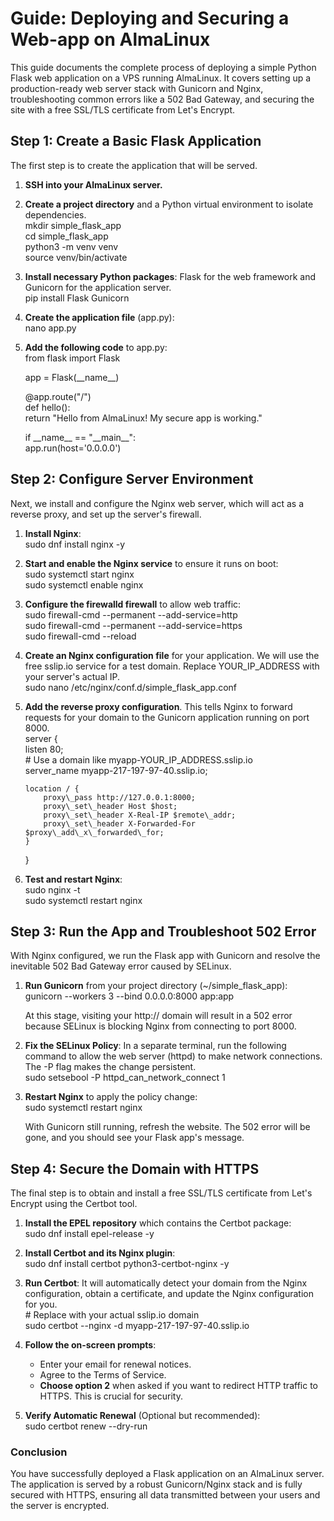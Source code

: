 # **Guide: Deploying and Securing a Web-app on AlmaLinux**

This guide documents the complete process of deploying a simple Python Flask web application on a VPS running AlmaLinux. It covers setting up a production-ready web server stack with Gunicorn and Nginx, troubleshooting common errors like a 502 Bad Gateway, and securing the site with a free SSL/TLS certificate from Let's Encrypt.

## **Step 1: Create a Basic Flask Application**

The first step is to create the application that will be served.

1. **SSH into your AlmaLinux server.**  
2. **Create a project directory** and a Python virtual environment to isolate dependencies.  
   mkdir simple\_flask\_app  
   cd simple\_flask\_app  
   python3 \-m venv venv  
   source venv/bin/activate

3. **Install necessary Python packages**: Flask for the web framework and Gunicorn for the application server.  
   pip install Flask Gunicorn

4. **Create the application file** (app.py):  
   nano app.py

5. **Add the following code** to app.py:  
   from flask import Flask

   app \= Flask(\_\_name\_\_)

   @app.route("/")  
   def hello():  
       return "Hello from AlmaLinux\! My secure app is working."

   if \_\_name\_\_ \== "\_\_main\_\_":  
       app.run(host='0.0.0.0')

## **Step 2: Configure Server Environment**

Next, we install and configure the Nginx web server, which will act as a reverse proxy, and set up the server's firewall.

1. **Install Nginx**:  
   sudo dnf install nginx \-y

2. **Start and enable the Nginx service** to ensure it runs on boot:  
   sudo systemctl start nginx  
   sudo systemctl enable nginx

3. **Configure the firewalld firewall** to allow web traffic:  
   sudo firewall-cmd \--permanent \--add-service=http  
   sudo firewall-cmd \--permanent \--add-service=https  
   sudo firewall-cmd \--reload

4. **Create an Nginx configuration file** for your application. We will use the free sslip.io service for a test domain. Replace YOUR\_IP\_ADDRESS with your server's actual IP.  
   sudo nano /etc/nginx/conf.d/simple\_flask\_app.conf

5. **Add the reverse proxy configuration**. This tells Nginx to forward requests for your domain to the Gunicorn application running on port 8000\.  
   server {  
       listen 80;  
       \# Use a domain like myapp-YOUR\_IP\_ADDRESS.sslip.io  
       server\_name myapp-217-197-97-40.sslip.io; 

       location / {  
           proxy\_pass http://127.0.0.1:8000;  
           proxy\_set\_header Host $host;  
           proxy\_set\_header X-Real-IP $remote\_addr;  
           proxy\_set\_header X-Forwarded-For $proxy\_add\_x\_forwarded\_for;  
       }  
   }

6. **Test and restart Nginx**:  
   sudo nginx \-t  
   sudo systemctl restart nginx

## **Step 3: Run the App and Troubleshoot 502 Error**

With Nginx configured, we run the Flask app with Gunicorn and resolve the inevitable 502 Bad Gateway error caused by SELinux.

1. **Run Gunicorn** from your project directory (\~/simple\_flask\_app):  
   gunicorn \--workers 3 \--bind 0.0.0.0:8000 app:app

   At this stage, visiting your http:// domain will result in a 502 error because SELinux is blocking Nginx from connecting to port 8000\.  
2. **Fix the SELinux Policy**: In a separate terminal, run the following command to allow the web server (httpd) to make network connections. The \-P flag makes the change persistent.  
   sudo setsebool \-P httpd\_can\_network\_connect 1

3. **Restart Nginx** to apply the policy change:  
   sudo systemctl restart nginx

   With Gunicorn still running, refresh the website. The 502 error will be gone, and you should see your Flask app's message.

## **Step 4: Secure the Domain with HTTPS**

The final step is to obtain and install a free SSL/TLS certificate from Let's Encrypt using the Certbot tool.

1. **Install the EPEL repository** which contains the Certbot package:  
   sudo dnf install epel-release \-y

2. **Install Certbot and its Nginx plugin**:  
   sudo dnf install certbot python3-certbot-nginx \-y

3. **Run Certbot**: It will automatically detect your domain from the Nginx configuration, obtain a certificate, and update the Nginx configuration for you.  
   \# Replace with your actual sslip.io domain  
   sudo certbot \--nginx \-d myapp-217-197-97-40.sslip.io

4. **Follow the on-screen prompts**:  
   * Enter your email for renewal notices.  
   * Agree to the Terms of Service.  
   * **Choose option 2** when asked if you want to redirect HTTP traffic to HTTPS. This is crucial for security.  
5. **Verify Automatic Renewal** (Optional but recommended):  
   sudo certbot renew \--dry-run

### **Conclusion**

You have successfully deployed a Flask application on an AlmaLinux server. The application is served by a robust Gunicorn/Nginx stack and is fully secured with HTTPS, ensuring all data transmitted between your users and the server is encrypted.